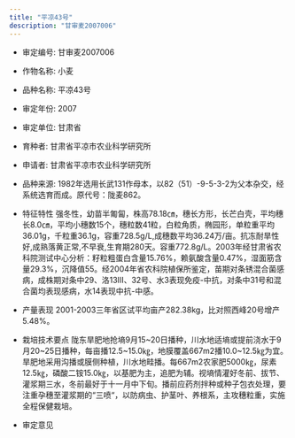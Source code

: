 ```yaml
---
title: "平凉43号"
description: "甘审麦2007006"
---
```

* 审定编号:  甘审麦2007006

*  作物名称:  小麦

*  品种名称:  平凉43号

*  审定年份:  2007

*  审定单位:  甘肃省

* 育种者:  甘肃省平凉市农业科学研究所

*  申请者:  甘肃省平凉市农业科学研究所

*  品种来源:  1982年选用长武131作母本，以82（51）-9-5-3-2为父本杂交，经系统选育而成。原代号：陇麦862。

*  特征特性
强冬性，幼苗半匍匐，株高78.18㎝，穗长方形，长芒白壳，平均穗长8.0㎝，平均小穗数15个，穗粒数41粒，白粒角质，椭园形，单粒重平均36.01g，千粒重36.1g，容重728.5g/L,成穗数平均36.24万/亩。抗冻耐旱性好,成熟落黄正常,不早衰,生育期280天。容重772.8g/L。2003年经甘肃省农科院测试中心分析：籽粒粗蛋白含量15.76%，赖氨酸含量0.47%，湿面筋含量29.3%，沉降值55。经2004年省农科院植保所鉴定，苗期对条锈混合菌感病，成株期对条中29、洛13Ⅲ、32号、水3表现免疫-中抗，对条中31号和混合菌均表现感病，水14表现中抗-中感。

*  产量表现
2001-2003三年省区试平均亩产282.38kg，比对照西峰20号增产5.48%。

*  栽培技术要点
陇东旱肥地抢墒9月15~20日播种，川水地适墒或提前浇水于9月20~25日播种，每亩播12.5~15.0㎏，地膜覆盖667m2播10.0~12.5㎏为宜。旱肥地采用沟播或膜侧种植，川水地畦播。每667m2农家肥5000㎏，尿素12.5㎏，磷酸二铵15.0㎏，以基肥为主，追肥为辅。视墒情灌好冬前、拔节、灌浆期三水，冬前最好于十一月中下旬。播前应药剂拌种或种子包衣处理，要注重孕穗至灌浆期的“三喷“，以防病虫、护茎叶、养根系，主攻穗粒重，实施全程保健栽培。

*  审定意见

